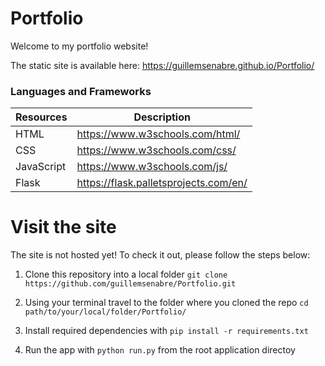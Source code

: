 # Portfolio

Welcome to my portfolio website!

The static site is available here: https://guillemsenabre.github.io/Portfolio/


### Languages and Frameworks

| Resources        | Description                                       |
| --------------- | ------------------------------------------------- |
| HTML            | https://www.w3schools.com/html/                     |
| CSS             | https://www.w3schools.com/css/   |
| JavaScript      | https://www.w3schools.com/js/                    |
| Flask           |https://flask.palletsprojects.com/en/      |

# Visit the site

The site is not hosted yet! To check it out, please follow the steps below:

1. Clone this repository into a local folder `git clone https://github.com/guillemsenabre/Portfolio.git`

2. Using your terminal travel to the folder where you cloned the repo `cd path/to/your/local/folder/Portfolio/`

3. Install required dependencies with `pip install -r requirements.txt`

4. Run the app with `python run.py` from the root application directoy

